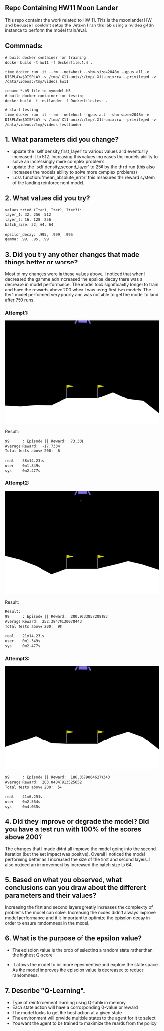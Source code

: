 ## Repo Containing HW11 Moon Lander

This repo contains the work related to HW 11. This is the moonlander HW and becuase I couldn't setup the Jetson I ran this lab using a nvidea g4dn instance to perform the model train/eval.



## Commnads:


```
# build docker container for training
docker build -t hw11 -f Dockerfile.4.4 .
```

```
time docker run -it --rm --net=host --shm-size=2048m --gpus all -e DISPLAY=$DISPLAY -v /tmp/.X11-unix/:/tmp/.X11-unix:rw --privileged -v /data/videos:/tmp/videos hw11
```

```
rename *.h5 file to mymodel.h5
# build docker container for testing
docker build -t testlander -f Dockerfile.test .
```

```
# start testing
time docker run -it --rm --net=host --gpus all --shm-size=2048m -e DISPLAY=$DISPLAY -v /tmp/.X11-unix/:/tmp/.X11-unix:rw --privileged -v /data/videos:/tmp/videos testlander
```


## 1. What parameters did you change?
- update the 'self.density_first_layer' to various values and eventually increased it to 512. Increasing this values increases the models ability to solve an increasingly more complex problems.
- update the 'self.density_second_layer' to 256 by the third run (this also increases the models ability to solve more complex problems)
- Loss function: 'mean_absolute_error' this measures the reward system of the landing reinforcement model.


## 2. What values did you try?
```
values tried (Iter1, Iter2, Iter3): 
layer_1: 32, 256, 512
layer_2: 16, 128, 256
batch_size: 32, 64, 64

epsilon_decay: .995, .999, .995
gamma: .99, .95, .99
```
## 3. Did you try any other changes that made things better or worse?
Most of my changes were in these values above. I noticed that when I decreased the gamme adn increased the epsilon_decay there was a decrease in model performance. The model took significantly longer to train and have the rewards above 200 when I was using first two models. The Iter1 model performed very poorly and was not able to get the model to land after 750 runs. 


### Attempt1:

![gif](images/episode_50_hw1.gif)

Result:

```
99      : Episode || Reward:  73.331
Average Reward:  -17.7334
Total tests above 200:  6

real    38m14.231s
user    0m1.349s
sys     0m2.477s
```

### Attempt2:

![gif](images/episode_750_hw2.gif)

Result:

```
Result:
99      : Episode || Reward:  280.9333857208883
Average Reward:  252.38470130078443
Total tests above 200:  98

real    21m14.231s
user    0m1.349s
sys     0m2.477s
```


### Attempt3:

![gif](images/episode_450_hw3.gif)

```
99      : Episode || Reward:  186.36790646279343
Average Reward:  203.04847813525652
Total tests above 200:  54

real    41m6.251s
user    0m2.564s
sys     0m4.035s
```

## 4. Did they improve or degrade the model? Did you have a test run with 100% of the scores above 200?

The changes that I made didnt all improve the model going into the second iteration (but the net impact was positive). Overall I noticed the model performing better as I increased the size of the first and second layers. I also noticed an improvement by increased the batch size to 64. 

## 5. Based on what you observed, what conclusions can you draw about the different parameters and their values?

Increasing the first and second layers greatly increases the complexity of problems the model can solve. Increasing the nodes didn't always improve model performance and it is important to optimize the episolon decay in order to ensure randomness in the model. 

## 6. What is the purpose of the epsilon value?

- The episolon value is the prob of selecting a random state rather than the highest Q-score

- It allows the model to be more eperimentive and explore the state space. As the model improves the episolon value is decreased to reduce randomness.

## 7. Describe "Q-Learning".

- Type of reinforcement learning using Q-table in memory
- Each state action will have a corrosponding Q-value or reward
- The model looks to get the best action at a given state
- The environment will provide multiple states to the agent for it to select
- You want the agent to be trained to maximize the reards from the policy
